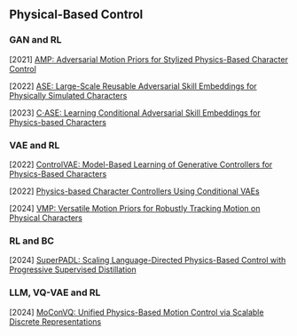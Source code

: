 ## Physical-Based Control

### GAN and RL

[2021] [AMP: Adversarial Motion Priors for Stylized Physics-Based Character Control](https://arxiv.org/abs/2104.02180)

[2022]  [ASE: Large-Scale Reusable Adversarial Skill Embeddings for Physically Simulated Characters](https://arxiv.org/abs/2205.01906)

[2023] [C⋅ASE: Learning Conditional Adversarial Skill Embeddings for Physics-based Characters](https://arxiv.org/abs/2309.11351)





### VAE and RL

[2022] [ControlVAE: Model-Based Learning of Generative Controllers for Physics-Based Characters](https://arxiv.org/abs/2210.06063)

[2022] [Physics-based Character Controllers Using Conditional VAEs](https://dl.acm.org/doi/pdf/10.1145/3528223.3530067)

[2024] [VMP: Versatile Motion Priors for Robustly Tracking Motion on Physical Characters](https://la.disneyresearch.com/wp-content/uploads/VMP_paper.pdf)



### RL and BC

[2024] [SuperPADL: Scaling Language-Directed Physics-Based Control with Progressive Supervised Distillation](https://arxiv.org/abs/2407.10481)



### LLM, VQ-VAE and RL

[2024] [MoConVQ: Unified Physics-Based Motion Control via Scalable Discrete Representations](https://arxiv.org/abs/2310.10198)

